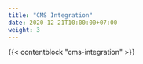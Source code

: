 ```yaml
---
title: "CMS Integration"
date: 2020-12-21T10:00:00+07:00
weight: 3
---
```


{{< contentblock "cms-integration" >}}
